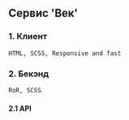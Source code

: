## Сервис 'Век'

### 1. Клиент
   
    HTML, SCSS, Responsive and fast

### 2. Бекэнд

    RoR, SCSS

####  2.1 API

